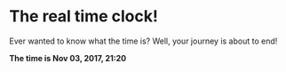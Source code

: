 # The real time clock!

Ever wanted to know what the time is? Well, your journey is about to end!

**The time is Nov 03, 2017, 21:20**